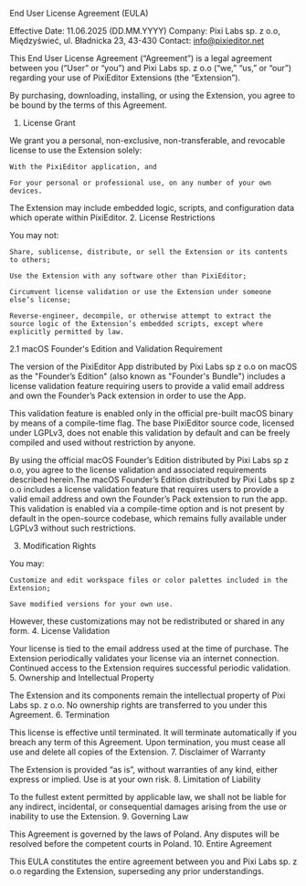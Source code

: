 End User License Agreement (EULA)

Effective Date: 11.06.2025 (DD.MM.YYYY)
Company: Pixi Labs sp. z o.o, Międzyświeć, ul. Bładnicka 23, 43-430
Contact: info@pixieditor.net

This End User License Agreement (“Agreement”) is a legal agreement between you (“User” or “you”) and Pixi Labs sp. z o.o (“we,” “us,” or “our”) regarding your use of PixiEditor Extensions (the “Extension”).

By purchasing, downloading, installing, or using the Extension, you agree to be bound by the terms of this Agreement.
1. License Grant

We grant you a personal, non-exclusive, non-transferable, and revocable license to use the Extension solely:

    With the PixiEditor application, and

    For your personal or professional use, on any number of your own devices.

The Extension may include embedded logic, scripts, and configuration data which operate within PixiEditor.
2. License Restrictions

You may not:

    Share, sublicense, distribute, or sell the Extension or its contents to others;

    Use the Extension with any software other than PixiEditor;

    Circumvent license validation or use the Extension under someone else’s license;

    Reverse-engineer, decompile, or otherwise attempt to extract the source logic of the Extension’s embedded scripts, except where explicitly permitted by law.

2.1 macOS Founder's Edition and Validation Requirement

The version of the PixiEditor App distributed by Pixi Labs sp z o.o on macOS as the "Founder’s Edition" (also known as "Founder's Bundle") includes a license validation feature requiring users to provide a valid email address and own the Founder’s Pack extension in order to use the App.

This validation feature is enabled only in the official pre-built macOS binary by means of a compile-time flag. The base PixiEditor source code, licensed under LGPLv3, does not enable this validation by default and can be freely compiled and used without restriction by anyone.

By using the official macOS Founder’s Edition distributed by Pixi Labs sp z o.o, you agree to the license validation and associated requirements described herein.The macOS Founder’s Edition distributed by Pixi Labs sp z o.o includes a license validation feature that requires users to provide a valid email address and own the Founder’s Pack extension to run the app. This validation is enabled via a compile-time option and is not present by default in the open-source codebase, which remains fully available under LGPLv3 without such restrictions.

3. Modification Rights

You may:

    Customize and edit workspace files or color palettes included in the Extension;

    Save modified versions for your own use.

However, these customizations may not be redistributed or shared in any form.
4. License Validation

Your license is tied to the email address used at the time of purchase. The Extension periodically validates your license via an internet connection. Continued access to the Extension requires successful periodic validation.
5. Ownership and Intellectual Property

The Extension and its components remain the intellectual property of Pixi Labs sp. z o.o. No ownership rights are transferred to you under this Agreement.
6. Termination

This license is effective until terminated. It will terminate automatically if you breach any term of this Agreement. Upon termination, you must cease all use and delete all copies of the Extension.
7. Disclaimer of Warranty

The Extension is provided “as is”, without warranties of any kind, either express or implied. Use is at your own risk.
8. Limitation of Liability

To the fullest extent permitted by applicable law, we shall not be liable for any indirect, incidental, or consequential damages arising from the use or inability to use the Extension.
9. Governing Law

This Agreement is governed by the laws of Poland. Any disputes will be resolved before the competent courts in Poland.
10. Entire Agreement

This EULA constitutes the entire agreement between you and Pixi Labs sp. z o.o regarding the Extension, superseding any prior understandings.
